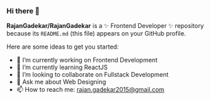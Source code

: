 ### Hi there 👋


**RajanGadekar/RajanGadekar** is a ✨ Frontend Developer ✨ repository because its `README.md` (this file) appears on your GitHub profile.

Here are some ideas to get you started:

- 🔭 I’m currently working on Frontend Development
- 🌱 I’m currently learning ReactJS
- 👯 I’m looking to collaborate on Fullstack Development
- 💬 Ask me about Web Designing
- 📫 How to reach me: rajan.gadekar2015@gmail.com
